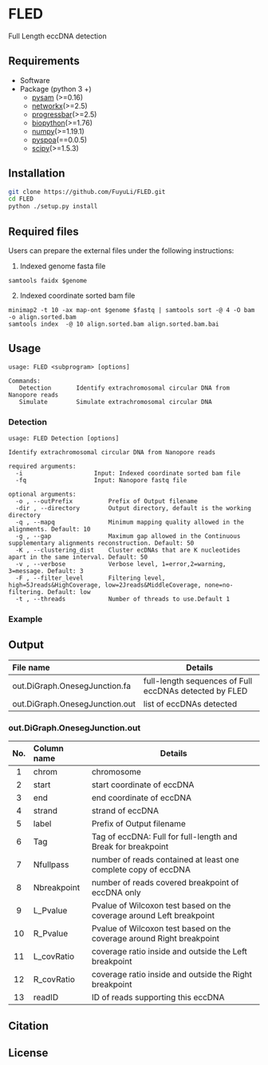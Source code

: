 # FLED
Full Length eccDNA detection

## Requirements
* Software
* Package (python 3 +)
    - [pysam](http://pysam.readthedocs.org/en/latest/) (>=0.16)
    - [networkx](https://github.com/networkx/networkx)(>=2.5)
    - [progressbar](https://pypi.org/project/progressbar)(>=2.5)
    - [biopython](https://biopython.org/)(>=1.76)
    - [numpy](https://numpy.org/)(>=1.19.1)
    - [pyspoa](https://pypi.org/project/pyspoa/)(==0.0.5)
    - [scipy](https://pypi.org/project/scipy/)(>=1.5.3)
 
## Installation
```bash
git clone https://github.com/FuyuLi/FLED.git
cd FLED
python ./setup.py install
```

## Required files
Users can prepare the external files under the following instructions:
1) Indexed genome fasta file
```
samtools faidx $genome
```

2) Indexed coordinate sorted bam file
```
minimap2 -t 10 -ax map-ont $genome $fastq | samtools sort -@ 4 -O bam -o align.sorted.bam
samtools index  -@ 10 align.sorted.bam align.sorted.bam.bai
```

## Usage
```
usage: FLED <subprogram> [options]

Commands:
   Detection       Identify extrachromosomal circular DNA from Nanopore reads
   Simulate        Simulate extrachromosomal circular DNA

```


### Detection
```
usage: FLED Detection [options]

Identify extrachromosomal circular DNA from Nanopore reads

required arguments:
  -i                    Input: Indexed coordinate sorted bam file
  -fq                   Input: Nanopore fastq file

optional arguments:
  -o , --outPrefix          Prefix of Output filename
  -dir , --directory        Output directory, default is the working directory
  -q , --mapq               Minimum mapping quality allowed in the alignments. Default: 10
  -g , --gap                Maximum gap allowed in the Continuous supplementary alignments reconstruction. Default: 50
  -K , --clustering_dist    Cluster ecDNAs that are K nucleotides apart in the same interval. Default: 50
  -v , --verbose            Verbose level, 1=error,2=warning, 3=message. Default: 3
  -F , --filter_level       Filtering level, high=5Jreads&HighCoverage, low=2Jreads&MiddleCoverage, none=no-filtering. Default: low
  -t , --threads            Number of threads to use.Default 1
```

### Example

## Output
| File name         |  Details | 
|   :---            | ---        |
| out.DiGraph.OnesegJunction.fa         | full-length sequences of Full eccDNAs detected by FLED |
| out.DiGraph.OnesegJunction.out        | list of eccDNAs detected |

### out.DiGraph.OnesegJunction.out
| No. | Column name     |  Details | 
|:---:|   :---          | ---        |
|  1  | chrom           | chromosome |
|  2  | start           | start coordinate of eccDNA |
|  3  | end             | end coordinate of eccDNA |
|  4  | strand          | strand of eccDNA |
|  5  | label           | Prefix of Output filename |
|  6  | Tag             | Tag of eccDNA: Full for full-length and Break for breakpoint |
|  7  | Nfullpass       | number of reads contained at least one complete copy of eccDNA |
|  8  | Nbreakpoint     | number of reads covered breakpoint of eccDNA only |
|  9  | L_Pvalue        | Pvalue of Wilcoxon test based on the coverage around Left breakpoint |
|  10 | R_Pvalue        | Pvalue of Wilcoxon test based on the coverage around Right breakpoint |
|  11 | L_covRatio      | coverage ratio inside and outside the Left breakpoint |
|  12 | R_covRatio      | coverage ratio inside and outside the Right breakpoint |
|  13 | readID          | ID of reads supporting this eccDNA |

## Citation

## License
